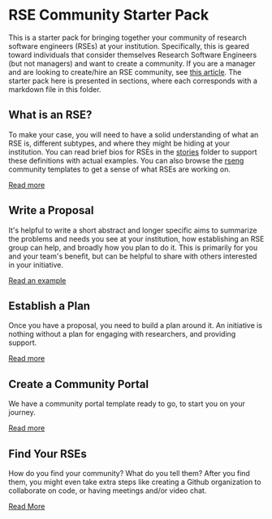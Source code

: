 # RSE Community Starter Pack

This is a starter pack for bringing together your community of research software
engineers (RSEs) at your institution. Specifically, this is geared toward
individuals that consider themselves Research Software Engineers (but not
managers) and want to create a community. If you are a manager and are looking
to create/hire an RSE community, see [this article](https://rse.ac.uk/resources/how-to-start-an-rse-group/). 
The starter pack here is presented in sections, where each
corresponds with a markdown file in this folder.

## What is an RSE?
To make your case, you will need to have a solid understanding of what an RSE is, different subtypes, and where they might be hiding at your institution. You can read brief bios for RSEs in the [stories](stories/README.md) folder to support these definitions with actual examples. You can also browse the [rseng](https://www.github.com/rseng) community templates to get a sense of what RSEs are working on.

[Read more](what-is-an-rse.md)

## Write a Proposal

It's helpful to write a short abstract and longer specific aims to summarize the problems and needs you see at your institution, how establishing an RSE group can help, and broadly how you plan to do it. This is primarily
for you and your team's benefit, but can be helpful to share with others interested in your initiative.

<a href="https://docs.google.com/document/d/17CCeAc-I7GzbUDrSCvYWVPi-k4AyyVhP5oivjgTNNaQ/edit?usp=sharing" target="_blank">Read an example</a>

## Establish a Plan

Once you have a proposal, you need to build a plan around it. An initiative is nothing without a plan for engaging with researchers, and providing support.

[Read more](plan.md)

## Create a Community Portal

We have a community portal template ready to go, to start you on your journey.

[Read more](portal.md)

## Find Your RSEs

How do you find your community? What do you tell them? After you find them, you might even take extra steps like creating a Github organization to collaborate on code, or having meetings and/or video chat.

[Read More](communication.md)
